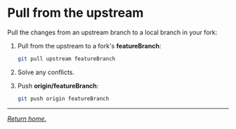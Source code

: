 # Pull from the upstream

Pull the changes from an upstream branch to a local branch in your fork:

1. Pull from the upstream to a fork's **featureBranch**:

    ```bash
    git pull upstream featureBranch
    ```

1. Solve any conflicts.

1. Push **origin/featureBranch**:

    ```bash
    git push origin featureBranch
    ```

***

*[Return home.](../README.md)*
